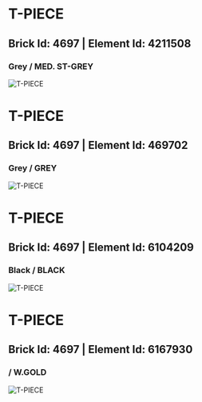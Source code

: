 # T-PIECE
## Brick Id: 4697 | Element Id: 4211508
### Grey / MED. ST-GREY
![T-PIECE](https://lc-www-live-s.legocdn.com/media/bricks/5/2/4211508.jpg)

# T-PIECE
## Brick Id: 4697 | Element Id: 469702
### Grey / GREY
![T-PIECE](https://lc-www-live-s.legocdn.com/media/bricks/5/2/469702.jpg)

# T-PIECE
## Brick Id: 4697 | Element Id: 6104209
### Black / BLACK
![T-PIECE](https://lc-www-live-s.legocdn.com/media/bricks/5/2/6104209.jpg)

# T-PIECE
## Brick Id: 4697 | Element Id: 6167930
###  / W.GOLD
![T-PIECE](https://lc-www-live-s.legocdn.com/media/bricks/5/2/6167930.jpg)

